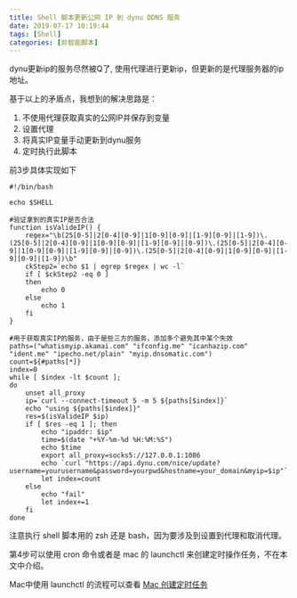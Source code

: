 ```yaml
---
title: Shell 脚本更新公网 IP 到 dynu DDNS 服务
date: 2019-07-17 10:19:44
tags: [Shell]
categories: [非智能脚本]
---
```


dynu更新ip的服务尽然被Q了, 使用代理进行更新ip，但更新的是代理服务器的ip地址。

基于以上的矛盾点，我想到的解决思路是：

1. 不使用代理获取真实的公网IP并保存到变量
2. 设置代理
3. 将真实IP变量手动更新到dynu服务
4. 定时执行此脚本

<!-- more -->

前3步具体实现如下

``` shell
#!/bin/bash

echo $SHELL

#验证拿到的真实IP是否合法
function isValideIP() {
	regex="\b(25[0-5]|2[0-4][0-9]|1[0-9][0-9]|[1-9][0-9]|[1-9])\.(25[0-5]|2[0-4][0-9]|1[0-9][0-9]|[1-9][0-9]|[0-9])\.(25[0-5]|2[0-4][0-9]|1[0-9][0-9]|[1-9][0-9]|[0-9])\.(25[0-5]|2[0-4][0-9]|1[0-9][0-9]|[1-9][0-9]|[1-9])\b"
	ckStep2=`echo $1 | egrep $regex | wc -l`
	if [ $ckStep2 -eq 0 ]
	then
		echo 0
	else
	    echo 1
	fi
}

#用于获取真实IP的服务，由于是些三方的服务，添加多个避免其中某个失效
paths=("whatismyip.akamai.com" "ifconfig.me" "icanhazip.com" "ident.me" "ipecho.net/plain" "myip.dnsomatic.com")
count=${#paths[*]} 
index=0
while [ $index -lt $count ];
do
	unset all_proxy
	ip=`curl --connect-timeout 5 -m 5 ${paths[$index]}`
	echo "using ${paths[$index]}"
	res=$(isValideIP $ip)
	if [ $res -eq 1 ]; then
		echo "ipaddr: $ip"
		time=$(date "+%Y-%m-%d %H:%M:%S")
		echo $time
		export all_proxy=socks5://127.0.0.1:1086
		echo `curl "https://api.dynu.com/nice/update?username=yourusername&password=yourpwd&hostname=your_domain&myip=$ip"`
		let index=count
	else
		echo "fail"
		let index+=1
	fi
done
```

注意执行 shell 脚本用的 zsh 还是 bash，因为要涉及到设置到代理和取消代理。

第4步可以使用 cron 命令或者是 mac 的 launchctl 来创建定时操作任务，不在本文中介绍。

Mac中使用 launchctl 的流程可以查看 [Mac 创建定时任务](http://www.yangjie.hu/2019/07/16/launchctl-in-mac/)